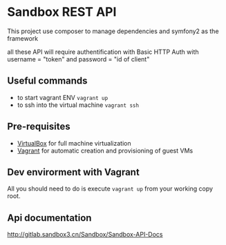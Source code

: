 # Sandbox REST API

This project use composer to manage dependencies
and symfony2 as the framework

all these API will require authentification with  Basic HTTP Auth
with username = "token" and password = "id of client"

## Useful commands
  * to start vagrant ENV `vagrant up` 
  * to ssh into the virtual machine `vagrant ssh`

## Pre-requisites

* [VirtualBox](http://www.virtualbox.org/) for full machine virtualization
* [Vagrant](http://www.vagrantup.com/) for automatic creation and provisioning of guest VMs

## Dev envirorment with Vagrant

All you should need to do is execute `vagrant up` from your working copy root.

## Api documentation

http://gitlab.sandbox3.cn/Sandbox/Sandbox-API-Docs
